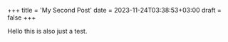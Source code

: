 +++
title = 'My Second Post'
date = 2023-11-24T03:38:53+03:00
draft = false
+++

Hello this is also just a test.
